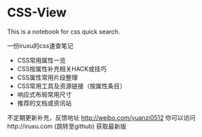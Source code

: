 CSS-View
========

This is a notebook for css quick search.

一份iruxu的css速查笔记
+ CSS常用属性一览
+ CSS按属性补充相关HACK或技巧
+ CSS属性常用片段整理
+ CSS常用工具及资源链接（按属性条目）
+ 响应式布局常用尺寸
+ 推荐的文档或资讯站

不定期更新补充，反馈地址 http://weibo.com/yuanzi0512
你可以访问http://iruxu.com (跳转至github) 获取最新版
